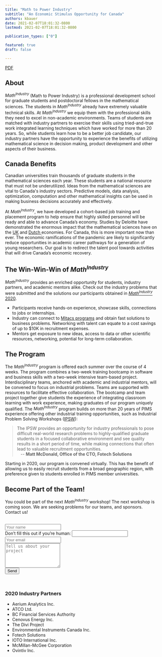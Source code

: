 ```yaml
---
title: "Math to Power Industry"
subtitle: "An Economic Stimulus Opportunity for Canada"
authors: kbauer
date: 2021-02-07T18:01:32-0800
lastmod: 2021-02-07T18:01:32-0800

publication_types: ["0"]

featured: true
draft: false

---
```

<div class="btn-links mb-3">
  <a class="btn btn-outline-primary my-1 mr-1"
  href="./MathIndustry.pdf" target="_blank"
  rel="noopener">PDF</a>
</div>

## About
<em>Math<sup>Industry</sup></em> (Math to Power Industry) is a professional development
school for graduate students and postdoctoral fellows in the mathematical
sciences. The students in <em>Math<sup>Industry</sup></em> already have extremely
valuable technical skills. At <em>Math<sup>Industry</sup></em> we equip them with the
professional skills they need to excel in non-academic environments. Teams of
students are matched with industry partners to exercise their skills using
tried-and-true work integrated learning techniques which have worked for more
than 20 years. So, while students learn how to be a better job candidate, our
industry partners have the opportunity to experience the benefits of utilizing
mathematical science in decision making, product development and other aspects
of their business.

## Canada Benefits 
Canadian universities train thousands of graduate students in the mathematical
sciences each year. These students are a national resource that must not be
underutilized. Ideas from the mathematical sciences are vital to Canada's
industry sectors. Predictive models, data analysis, optimization, computation and
other mathematical insights can be used in making business decisions accurately
and effectively.

At <em>Math<sup>Industry</sup></em>, we have developed a cohort-based job training and
placement program to help ensure that highly skilled personnel will be ready and
able to advance Canada’s economy. Studies by Deloitte have demonstrated the
enormous impact that the mathematical sciences have on the <a
href="https://epsrc.ukri.org/newsevents/pubs/deloitte-measuring-the-economic-benefits-of-mathematical-science-research-in-the-uk/" target="_blank">UK</a>
 and
<a href="https://euro-math-soc.eu/system/files/uploads/DeloitteNL.pdf"
target="_blank">Dutch </a>
economies. For Canada, this is more important now than ever. The economic
ramifications of the pandemic are likely to significantly reduce opportunities
in academic career pathways for a generation of young researchers. Our goal is
to redirect the talent pool towards activities that will drive Canada’s economic
recovery.

## The Win-Win-Win of <em>Math<sup>Industry</sup></em>
<em>Math<sup>Industry</sup></em> provides an enriched opportunity for students,
industry partners, and academic mentors alike. Check out the industry problems
that were submitted and the solutions our participants obtained in
[<em>Math<sup>Industry</sup></em> 2020](/2020/).


<ul class="fa-ul fa-2x highlight-list">
  <li><span class="fa-li"><i class="fas fa-book-reader"></i></span><div
  class="li-description">Participants receive
  hands-on experience, showcase skills, connections to jobs or
  internships.</div></li>
  <li><span class="fa-li"><i class="fas fa-building"></i></span><div
  class="li-description">Industry can connect to <a
  href="https://mitacs.ca/en/programs" target="_blank">Mitacs programs</a> and
  obtain fast solutions to business problems.  Networking with talent can equate
  to a cost savings of up to $10K in recruitment expenses.</div></li>
  <li><span class="fa-li"><i class="fas fa-tasks"></i></span><div
  class="li-description">Mentors get exposure to new ideas, access to data or
  other scientific resources, networking, potential for long-term
  collaboration.</div></li>
</ul>


## The Program
The <em>Math<sup>Industry</sup></em> program is offered each summer over the course of 4
weeks. The program combines a two-week training bootcamp in software and
business skills with a two-week intensive team-based project. Interdisciplinary
teams, anchored with academic and industrial mentors, will be convened to focus
on industrial problems. Teams are supported with resources to facilitate
effective collaboration. The bootcamp and team project together give students
the experience of integrating classroom learning with work experience, making
graduates of our program uniquely qualified. The <em>Math<sup>Industry</sup></em> program
builds on more than 20 years of PIMS experience offering other industrial
training opportunities, such as Industrial Problem Solving Workshops
([IPSW](https://www.pims.math.ca/industrial/industrial-workshops)):

> The IPSW provides an opportunity for industry professionals to pose
> difficult real-world research problems to highly-qualified graduate students in
> a focused collaborative environment and see quality results in a short period of
> time, while making connections that often lead to valuable recruitment
> opportunities.<br>
> &nbsp;&nbsp;  -- **Matt McDonald, Office of the CTO, Fotech Solutions**

Starting in 2020, our program is convened virtually. This has the benefit of
allowing us to easily recruit students from a broad geographic region, with
preference given to students enrolled in PIMS member universities.

## Become Part of the Team!
You could be part of the next <em>Math<sup>Industry</sup></em> workshop! The next
workshop is coming soon. We are seeking problems for our teams, and sponsors.
Contact us!

<br>
<form name="one-pager-contact" data-netlify-recaptcha="true" method="POST" data-netlify="true">
  <div class="form-group row">
    <div class="col-sm-2"></div>
    <!--
    <label for="inputName" class="col-sm-2 col-form-label">Your Name</label>
    -->
    <div class="col-sm-8">
      <input type="text" class="form-control" id="inputName" name="inputName" placeholder="Your name">
    </div>
    <div class="col-sm-2"></div>
  </div>
  <div class="d-none">
    <label>Don’t fill this out if you’re human: <input name="honeyField" /></label>
  </div>
  <div class="form-group row">
    <div class="col-sm-2"></div>
    <!--
    <label for="inputEmail" class="col-sm-2 col-form-label">Your Email</label>
    -->
    <div class="col-sm-8">
      <input type="email" class="form-control" id="inputEmail" name="inputEmail"
      aria-describedby="emailHelp" placeholder="Your email">
    </div>
    <div class="col-sm-2"></div>
  </div>
  <div class="form-group row">
    <div class="col-sm-2"></div>
    <!--
    <label for="inputMessage" class="col-sm-2 col-form-label">Your Message</label>
    -->
    <div class="col-sm-8">
      <textarea class="form-control" id="inputMessage" rows="5"
      name="inputMessage"
      placeholder="Tell us about your project"></textarea>
    </div>
    <div class="col-sm-2"></div>
  </div>
  <div class="form-group row">
    <div class="col-sm-4"></div>
    <div class="col-sm-4">
      <button type="submit" class="btn btn-outline-primary btn-lg btn-block">Send</button>
    </div>
    <div class="col-sm-4"></div>
  </div>
  <div class="form-group row">
    <div class="col-sm-4"></div>
    <div class="col-sm-4" data-netlify-recaptcha="true"></div>
    <div class="col-sm-4"></div>
  </div>
</form>
<br>


### 2020 Industry Partners
* Aerium Analytics Inc.
* ATCO Ltd. 
* BC Financial Services Authority 
* Cenovus Energy Inc. 
* The Divi Project 
* Environmental Instruments Canada Inc. 
* Fotech Solutions
* IOTO International Inc. 
* McMillan-McGee Corporation 
* Ovintiv Inc.
